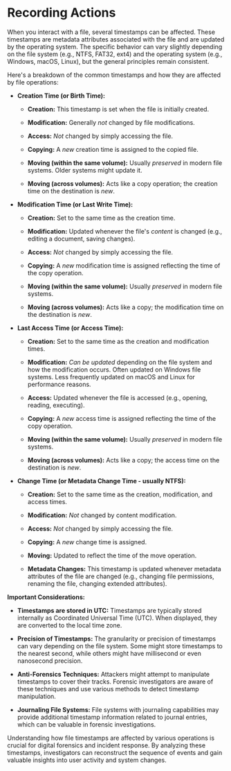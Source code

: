 # Recording Actions

When you interact with a file, several timestamps can be affected.  These timestamps are metadata attributes associated with the file and are updated by the operating system.  The specific behavior can vary slightly depending on the file system (e.g., NTFS, FAT32, ext4) and the operating system (e.g., Windows, macOS, Linux), but the general principles remain consistent.

Here's a breakdown of the common timestamps and how they are affected by file operations:

* **Creation Time (or Birth Time):**

    * **Creation:**  This timestamp is set when the file is initially created.

    * **Modification:**  Generally *not* changed by file modifications.

    * **Access:** *Not* changed by simply accessing the file.

    * **Copying:**  A *new* creation time is assigned to the copied file.

    * **Moving (within the same volume):**  Usually *preserved* in modern file systems.  Older systems might update it.

    * **Moving (across volumes):** Acts like a copy operation; the creation time on the destination is *new*.

* **Modification Time (or Last Write Time):**

    * **Creation:** Set to the same time as the creation time.

    * **Modification:** Updated whenever the file's *content* is changed (e.g., editing a document, saving changes).

    * **Access:** *Not* changed by simply accessing the file.

    * **Copying:** A *new* modification time is assigned reflecting the time of the copy operation.

    * **Moving (within the same volume):** Usually *preserved* in modern file systems.

    * **Moving (across volumes):**  Acts like a copy; the modification time on the destination is *new*.

* **Last Access Time (or Access Time):**

    * **Creation:** Set to the same time as the creation and modification times.

    * **Modification:**  *Can be updated* depending on the file system and how the modification occurs.  Often updated on Windows file systems. Less frequently updated on macOS and Linux for performance reasons.

    * **Access:**  Updated whenever the file is accessed (e.g., opening, reading, executing).

    * **Copying:** A *new* access time is assigned reflecting the time of the copy operation.

    * **Moving (within the same volume):** Usually *preserved* in modern file systems.

    * **Moving (across volumes):** Acts like a copy; the access time on the destination is *new*.

* **Change Time (or Metadata Change Time - usually NTFS):**

    * **Creation:** Set to the same time as the creation, modification, and access times.

    * **Modification:**  *Not* changed by content modification.

    * **Access:**  *Not* changed by simply accessing the file.

    * **Copying:** A *new* change time is assigned.

    * **Moving:**  Updated to reflect the time of the move operation.

    * **Metadata Changes:**  This timestamp is updated whenever metadata attributes of the file are changed (e.g., changing file permissions, renaming the file, changing extended attributes).


**Important Considerations:**

* **Timestamps are stored in UTC:**  Timestamps are typically stored internally as Coordinated Universal Time (UTC).  When displayed, they are converted to the local time zone.

* **Precision of Timestamps:** The granularity or precision of timestamps can vary depending on the file system.  Some might store timestamps to the nearest second, while others might have millisecond or even nanosecond precision.

* **Anti-Forensics Techniques:**  Attackers might attempt to manipulate timestamps to cover their tracks.  Forensic investigators are aware of these techniques and use various methods to detect timestamp manipulation.

* **Journaling File Systems:**  File systems with journaling capabilities may provide additional timestamp information related to journal entries, which can be valuable in forensic investigations.


Understanding how file timestamps are affected by various operations is crucial for digital forensics and incident response. By analyzing these timestamps, investigators can reconstruct the sequence of events and gain valuable insights into user activity and system changes.
